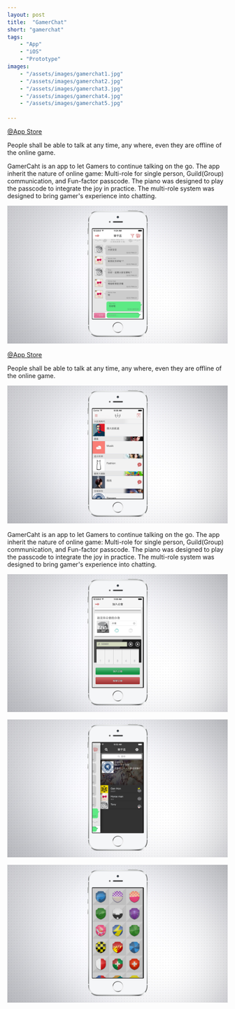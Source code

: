 ```yaml
---
layout: post
title:  "GamerChat"
short: "gamerchat"
tags:
    - "App"
    - "iOS"
    - "Prototype"
images: 
    - "/assets/images/gamerchat1.jpg"
    - "/assets/images/gamerchat2.jpg"
    - "/assets/images/gamerchat3.jpg"
    - "/assets/images/gamerchat4.jpg"
    - "/assets/images/gamerchat5.jpg"

---
```

[@App Store](https://itunes.apple.com/us/app/gong-hui-tong/id731810260)

<!--summary-->

People shall be able to talk at any time, any where, even they are offline of the online game.

GamerCaht is an app to let Gamers to continue talking on the go. The app inherit the nature of online game: Multi-role for single person, Guild(Group) communication, and Fun-factor passcode. The piano was designed to play the passcode to integrate the joy in practice. The multi-role system was designed to bring gamer's experience into chatting.

<!--more-->

![Chat app for gamers](/assets/images/gamerchat1.jpg)

[@App Store](https://itunes.apple.com/us/app/gong-hui-tong/id731810260)

People shall be able to talk at any time, any where, even they are offline of the online game.

![Chat app for gamers](/assets/images/gamerchat2.jpg)

GamerCaht is an app to let Gamers to continue talking on the go. The app inherit the nature of online game: Multi-role for single person, Guild(Group) communication, and Fun-factor passcode. The piano was designed to play the passcode to integrate the joy in practice. The multi-role system was designed to bring gamer's experience into chatting.

![Chat app for gamers](/assets/images/gamerchat3.jpg)

![Chat app for gamers](/assets/images/gamerchat4.jpg)

![Chat app for gamers](/assets/images/gamerchat5.jpg)